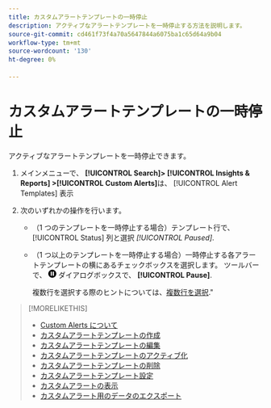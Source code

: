 ```yaml
---
title: カスタムアラートテンプレートの一時停止
description: アクティブなアラートテンプレートを一時停止する方法を説明します。
source-git-commit: cd461f73f4a70a5647844a6075ba1c65d64a9b04
workflow-type: tm+mt
source-wordcount: '130'
ht-degree: 0%

---
```


# カスタムアラートテンプレートの一時停止

アクティブなアラートテンプレートを一時停止できます。

1. メインメニューで、 **[!UICONTROL Search]> [!UICONTROL Insights & Reports] >[!UICONTROL Custom Alerts]**&#x200B;は、 [!UICONTROL Alert Templates] 表示

1. 次のいずれかの操作を行います。

   * （1 つのテンプレートを一時停止する場合）テンプレート行で、 [!UICONTROL Status] 列と選択 *[!UICONTROL Paused]*.

   * （1 つ以上のテンプレートを一時停止する場合）一時停止する各アラートテンプレートの横にあるチェックボックスを選択します。 ツールバーで、 ![一時停止](/help/search-social-commerce/assets/pause.png "一時停止") ダイアログボックスで、 **[!UICONTROL Pause]**.

      複数行を選択する際のヒントについては、[複数行を選択](/help/search-social-commerce/common-tasks/navigation-editing-selection/multiple-rows-select.md).&quot;

>[!MORELIKETHIS]
>
>* [Custom Alerts について](alert-about.md)
>* [カスタムアラートテンプレートの作成](alert-template-create.md)
>* [カスタムアラートテンプレートの編集](alert-template-edit.md)
>* [カスタムアラートテンプレートのアクティブ化](alert-template-activate.md)
>* [カスタムアラートテンプレートの削除](alert-template-delete.md)
>* [カスタムアラートテンプレート設定](alert-template-settings.md)
>* [カスタムアラートの表示](alert-view.md)
>* [カスタムアラート用のデータのエクスポート](alert-export-data.md)

